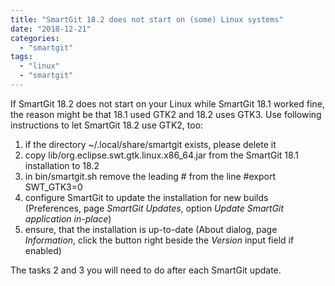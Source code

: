 ```yaml
---
title: "SmartGit 18.2 does not start on (some) Linux systems"
date: "2018-12-21"
categories: 
  - "smartgit"
tags: 
  - "linux"
  - "smartgit"
---
```


If SmartGit 18.2 does not start on your Linux while SmartGit 18.1 worked fine, the reason might be that 18.1 used GTK2 and 18.2 uses GTK3. Use following instructions to let SmartGit 18.2 use GTK2, too:

1. if the directory ~/.local/share/smartgit exists, please delete it
2. copy lib/org.eclipse.swt.gtk.linux.x86\_64.jar from the SmartGit 18.1 installation to 18.2
3. in bin/smartgit.sh remove the leading # from the line #export SWT\_GTK3=0
4. configure SmartGit to update the installation for new builds (Preferences, page _SmartGit Updates_, option _Update SmartGit application in-place_)
5. ensure, that the installation is up-to-date (About dialog, page _Information_, click the button right beside the _Version_ input field if enabled)

The tasks 2 and 3 you will need to do after each SmartGit update.
